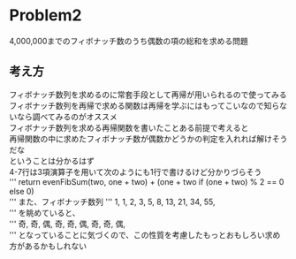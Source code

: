 # Problem2
4,000,000までのフィボナッチ数のうち偶数の項の総和を求める問題

## 考え方 ## 
フィボナッチ数列を求めるのに常套手段として再帰が用いられるので使ってみる  
フィボナッチ数列を再帰で求める関数は再帰を学ぶにはもってこいなので知らないなら調べてみるのがオススメ  
フィボナッチ数列を求める再帰関数を書いたことある前提で考えると  
再帰関数の中に求めたフィボナッチ数が偶数かどうかの判定を入れれば解けそうだな  
ということは分かるはず  
4-7行は3項演算子を用いて次のようにも1行で書けるけど分かりづらそう  
'''
return evenFibSum(two, one + two) + (one + two if (one + two) % 2 == 0 else 0)  
'''
また、フィボナッチ数列
'''
1, 1, 2, 3, 5, 8, 13, 21, 34, 55,  
'''
を眺めていると、  
'''
奇, 奇, 偶, 奇, 奇, 偶, 奇, 奇, 偶,  
'''
となっていることに気づくので、この性質を考慮したもっとおもしろい求め方があるかもしれない